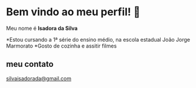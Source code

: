# Bem vindo ao meu perfil! 🪻

Meu nome é **Isadora da Silva**

*Estou cursando a 1ª série do ensino médio, na escola estadual João Jorge Marmorato
*Gosto de cozinha e assitir filmes 

## meu contato 

silvaisadorada@gmail.com

<!--
**isadora1205/isadora1205** is a ✨ _special_ ✨ repository because its `README.md` (this file) appears on your GitHub profile.

Here are some ideas to get you started:

- 🔭 I’m currently working on ...
- 🌱 I’m currently learning ...
- 👯 I’m looking to collaborate on ...
- 🤔 I’m looking for help with ...
- 💬 Ask me about ...
- 📫 How to reach me: ...
- 😄 Pronouns: ...
- ⚡ Fun fact: ...
-->
